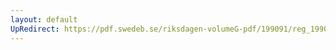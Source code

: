```yaml
---
layout: default
UpRedirect: https://pdf.swedeb.se/riksdagen-volumeG-pdf/199091/reg_199091/reg_199091_1049.pdf
---
```

